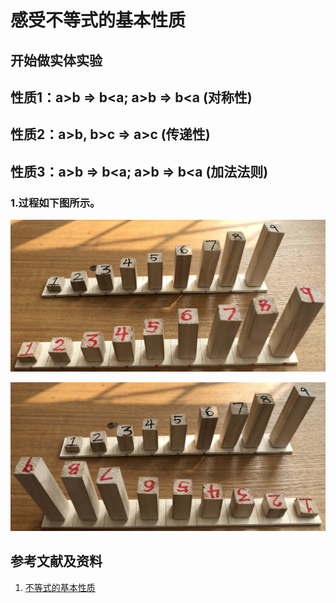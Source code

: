 # 感受不等式的基本性质

## 开始做实体实验

## 性质1：a>b => b<a; a>b => b<a (对称性)
## 性质2：a>b, b>c => a>c (传递性)
## 性质3：a>b => b<a; a>b => b<a (加法法则)

### 1.过程如下图所示。



![](/images/数论/体验1+2+3+...+n的计算过程/1a1.jpg)

![](/images/数论/体验1+2+3+...+n的计算过程/1a2.jpg)

## 参考文献及资料

1. [不等式的基本性质](https://baike.baidu.com/item/%E4%B8%8D%E7%AD%89%E5%BC%8F%E7%9A%84%E5%9F%BA%E6%9C%AC%E6%80%A7%E8%B4%A8/7969725)  

